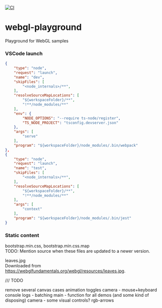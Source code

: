 [![CI](https://github.com/DmitryBogomolov/webgl-playground/actions/workflows/ci.yml/badge.svg)](https://github.com/DmitryBogomolov/webgl-playground/actions/workflows/ci.yml)

# webgl-playground
Playground for WebGL samples


### VSCode launch

```json
{
    "type": "node",
    "request": "launch",
    "name": "dev",
    "skipFiles": [
        "<node_internals>/**",
    ],
    "resolveSourceMapLocations": [
        "${workspaceFolder}/**",
        "!**/node_modules/**"
    ],
    "env": {
        "NODE_OPTIONS": "--require ts-node/register",
        "TS_NODE_PROJECT": "tsconfig.devserver.json"
    },
    "args": [
        "serve"
    ],
    "program": "${workspaceFolder}/node_modules/.bin/webpack"
},
{
    "type": "node",
    "request": "launch",
    "name": "test",
    "skipFiles": [
        "<node_internals>/**",
    ],
    "resolveSourceMapLocations": [
        "${workspaceFolder}/**",
        "!**/node_modules/**"
    ],
    "args": [
        "context"
    ],
    "program": "${workspaceFolder}/node_modules/.bin/jest"
}
```

### Static content

bootstrap.min.css, bootstrap.min.css.map  
TODO: Mention source when these files are updated to a newer version.

leaves.jpg  
Downloaded from https://webglfundamentals.org/webgl/resources/leaves.jpg.


///
TODO

remove several canvas cases
animation toggles
camera - mouse+keyboard
console logs - batching
main - function for all demos (and some kind of disposing)
camera - some visual controls? rgb-arrows

